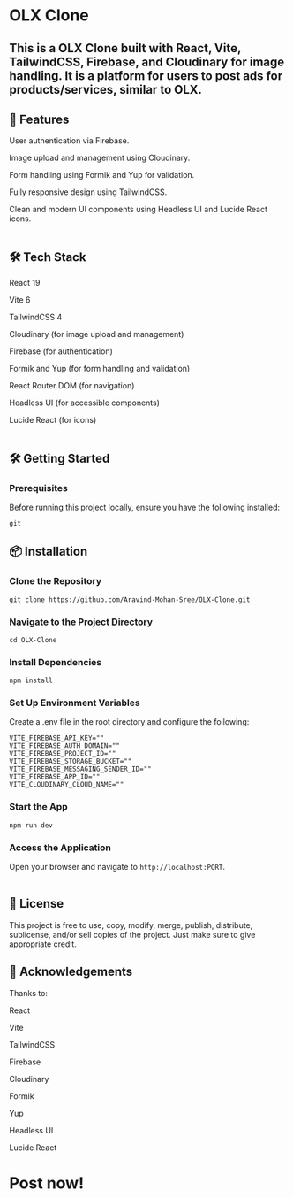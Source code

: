 # OLX Clone

## This is a OLX Clone built with React, Vite, TailwindCSS, Firebase, and Cloudinary for image handling. It is a platform for users to post ads for products/services, similar to OLX.

## 🚀 Features<br>

User authentication via Firebase.

Image upload and management using Cloudinary.

Form handling using Formik and Yup for validation.

Fully responsive design using TailwindCSS.

Clean and modern UI components using Headless UI and Lucide React icons.<br><br>
  
## 🛠️ Tech Stack

React 19

Vite 6

TailwindCSS 4

Cloudinary (for image upload and management)

Firebase (for authentication)

Formik and Yup (for form handling and validation)

React Router DOM (for navigation)

Headless UI (for accessible components)

Lucide React (for icons)<br><br>

## 🛠️ Getting Started

### Prerequisites

Before running this project locally, ensure you have the following installed:

`git`

## 📦 Installation

### Clone the Repository

```
git clone https://github.com/Aravind-Mohan-Sree/OLX-Clone.git
```

### Navigate to the Project Directory

```
cd OLX-Clone
```

### Install Dependencies

```
npm install
```

### Set Up Environment Variables

Create a .env file in the root directory and configure the following:

```
VITE_FIREBASE_API_KEY=""
VITE_FIREBASE_AUTH_DOMAIN=""
VITE_FIREBASE_PROJECT_ID=""
VITE_FIREBASE_STORAGE_BUCKET=""
VITE_FIREBASE_MESSAGING_SENDER_ID=""
VITE_FIREBASE_APP_ID=""
VITE_CLOUDINARY_CLOUD_NAME=""
```

### Start the App

```
npm run dev
```

### Access the Application

Open your browser and navigate to `http://localhost:PORT`.<br><br>

## 📄 License

This project is free to use, copy, modify, merge, publish, distribute, sublicense, and/or sell copies of the project.
Just make sure to give appropriate credit.

## 🙌 Acknowledgements

Thanks to:

React

Vite

TailwindCSS

Firebase

Cloudinary

Formik

Yup

Headless UI

Lucide React

# Post now!